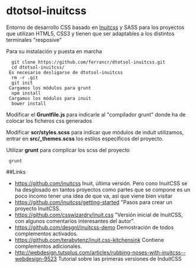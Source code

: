 dtotsol-inuitcss
================

Entorno de desarrollo CSS basado en [Inuitcss](#links) y SASS para los proyectos que utilizan HTML5, CSS3 y tienen que ser adaptables a los distintos terminales "resposive"



Para su instalación y puesta en marcha
```
  git clone https://github.com/ferrancr/dtotsol-inuitcss.git
  cd dtotsol-inuitcss/
 Es necesario desligarse de dtotsol-inuitcss
  rm -r .git
  git init
 Cargamos los módulos para grunt
  npm install
 Cargamos los módulos para inuit
  bower install
```
Modificar el __Gruntfile.js__ para indicarle al "compilador grunt" donde ha de colocar los ficheros css generados 

Modificar __scr/styles.scss__ para indicar que módulos de induit utilizamos, entrar en __src/\_themes.scss__ los estilos específicos del proyecto.

Utilizar __grunt__ para complicar los scss del proyecto
```
 grunt

```

##Links
* https://github.com/inuitcss Inuit, última versión. Pero cono InuitCSS se ha desglosado en tantos proyectos como partes que se compone es un poco íncomo tener una idea de que va, así que viene bien visitar
* https://github.com/inuitcss/getting-started "Pasos para crear un proyecto InuitCSS.
* https://github.com/csswizardry/inuit.css "Versión inicial de InuitCSS, con algunos comentarios interesantes del autor".
* https://github.com/desgnl/inuitcss-demo Demostración de todos complementos activados.
* https://github.com/terabytenz/inuit.css-kitchensink Contiene complementos adicionales.
* http://webdesign.tutsplus.com/articles/rubbing-noses-with-inuitcss--webdesign-9523 Tutorial sobre las primeras versiones de InduitCSS
